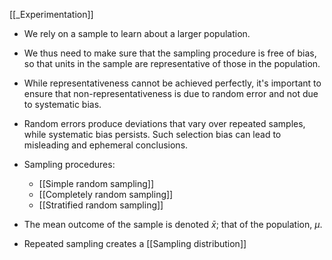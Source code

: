 [[_Experimentation]]

- We rely on a sample to learn about a larger population.

- We thus need to make sure that the sampling procedure is free of bias, so that units in the sample are representative of those in the population.

- While representativeness cannot be achieved perfectly, it's important to ensure that non-representativeness is due to random error and not due to systematic bias.

- Random errors produce deviations that vary over repeated samples, while systematic bias persists. Such selection bias can lead to misleading and ephemeral conclusions.

- Sampling procedures:
	- [[Simple random sampling]]
	- [[Completely random sampling]]
	- [[Stratified random sampling]]

- The mean outcome of the sample is denoted $\bar{x}$; that of the population, $\mu$.

- Repeated sampling creates a [[Sampling distribution]]